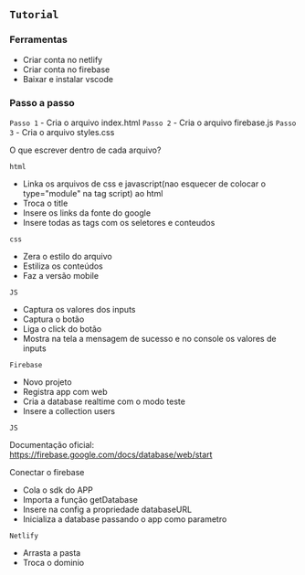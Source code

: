 ## `Tutorial`

### Ferramentas

- Criar conta no netlify
- Criar conta no firebase
- Baixar e instalar vscode

### Passo a passo

`Passo 1` - Cria o arquivo index.html
`Passo 2` - Cria o arquivo firebase.js
`Passo 3` - Cria o arquivo styles.css

O que escrever dentro de cada arquivo?

`html`
 - Linka os arquivos de css e javascript(nao esquecer de colocar o type="module" na tag script) ao html
 - Troca o title
 - Insere os links da fonte do google
 - Insere todas as tags com os seletores e conteudos 

`css`
- Zera o estilo do arquivo
- Estiliza os conteúdos
- Faz a versão mobile

`JS`
- Captura os valores dos inputs
- Captura o botão
- Liga o click do botão
- Mostra na tela a mensagem de sucesso e no console os valores de inputs

`Firebase`
- Novo projeto
- Registra app com web
- Cria a database realtime com o modo teste
- Insere a collection users

`JS`

Documentação oficial: https://firebase.google.com/docs/database/web/start

Conectar o firebase

- Cola o sdk do APP
- Importa a função getDatabase
- Insere na config a propriedade databaseURL
- Inicializa a database passando o app como parametro

`Netlify`

- Arrasta a pasta
- Troca o dominio